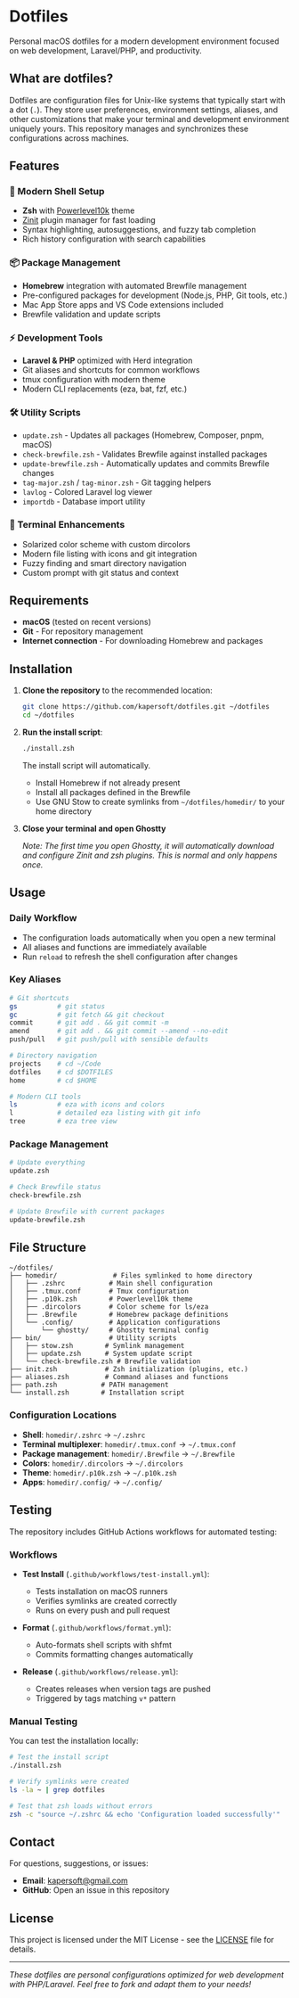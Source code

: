 # Dotfiles

Personal macOS dotfiles for a modern development environment focused on web development, Laravel/PHP, and productivity.

## What are dotfiles?

Dotfiles are configuration files for Unix-like systems that typically start with a dot (`.`). They store user preferences, environment settings, aliases, and other customizations that make your terminal and development environment uniquely yours. This repository manages and synchronizes these configurations across machines.

## Features

### 🚀 Modern Shell Setup

- **Zsh** with [Powerlevel10k](https://github.com/romkatv/powerlevel10k) theme
- [Zinit](https://github.com/zdharma-continuum/zinit) plugin manager for fast loading
- Syntax highlighting, autosuggestions, and fuzzy tab completion
- Rich history configuration with search capabilities

### 📦 Package Management

- **Homebrew** integration with automated Brewfile management
- Pre-configured packages for development (Node.js, PHP, Git tools, etc.)
- Mac App Store apps and VS Code extensions included
- Brewfile validation and update scripts

### ⚡ Development Tools

- **Laravel & PHP** optimized with Herd integration
- Git aliases and shortcuts for common workflows
- tmux configuration with modern theme
- Modern CLI replacements (eza, bat, fzf, etc.)

### 🛠 Utility Scripts

- `update.zsh` - Updates all packages (Homebrew, Composer, pnpm, macOS)
- `check-brewfile.zsh` - Validates Brewfile against installed packages
- `update-brewfile.zsh` - Automatically updates and commits Brewfile changes
- `tag-major.zsh` / `tag-minor.zsh` - Git tagging helpers
- `lavlog` - Colored Laravel log viewer
- `importdb` - Database import utility

### 🎨 Terminal Enhancements

- Solarized color scheme with custom dircolors
- Modern file listing with icons and git integration
- Fuzzy finding and smart directory navigation
- Custom prompt with git status and context

## Requirements

- **macOS** (tested on recent versions)
- **Git** - For repository management
- **Internet connection** - For downloading Homebrew and packages

## Installation

1. **Clone the repository** to the recommended location:

   ```bash
   git clone https://github.com/kapersoft/dotfiles.git ~/dotfiles
   cd ~/dotfiles
   ```

2. **Run the install script**:

   ```bash
   ./install.zsh
   ```

   The install script will automatically.
    - Install Homebrew if not already present
    - Install all packages defined in the Brewfile
    - Use GNU Stow to create symlinks from `~/dotfiles/homedir/` to your home directory

3. **Close your terminal and open Ghostty**

   *Note: The first time you open Ghostty, it will automatically download and configure Zinit and zsh plugins. This is normal and only happens once.*

## Usage

### Daily Workflow

- The configuration loads automatically when you open a new terminal
- All aliases and functions are immediately available
- Run `reload` to refresh the shell configuration after changes

### Key Aliases

```bash
# Git shortcuts
gs          # git status
gc          # git fetch && git checkout
commit      # git add . && git commit -m
amend       # git add . && git commit --amend --no-edit
push/pull   # git push/pull with sensible defaults

# Directory navigation
projects    # cd ~/Code
dotfiles    # cd $DOTFILES
home        # cd $HOME

# Modern CLI tools
ls          # eza with icons and colors
l           # detailed eza listing with git info
tree        # eza tree view
```

### Package Management

```bash
# Update everything
update.zsh

# Check Brewfile status
check-brewfile.zsh

# Update Brewfile with current packages
update-brewfile.zsh
```

## File Structure

```
~/dotfiles/
├── homedir/              # Files symlinked to home directory
│   ├── .zshrc           # Main shell configuration
│   ├── .tmux.conf       # Tmux configuration
│   ├── .p10k.zsh        # Powerlevel10k theme
│   ├── .dircolors       # Color scheme for ls/eza
│   ├── .Brewfile        # Homebrew package definitions
│   └── .config/         # Application configurations
│       └── ghostty/     # Ghostty terminal config
├── bin/                 # Utility scripts
│   ├── stow.zsh        # Symlink management
│   ├── update.zsh      # System update script
│   └── check-brewfile.zsh # Brewfile validation
├── init.zsh            # Zsh initialization (plugins, etc.)
├── aliases.zsh         # Command aliases and functions
├── path.zsh           # PATH management
└── install.zsh        # Installation script
```

### Configuration Locations

- **Shell**: `homedir/.zshrc` → `~/.zshrc`
- **Terminal multiplexer**: `homedir/.tmux.conf` → `~/.tmux.conf`
- **Package management**: `homedir/.Brewfile` → `~/.Brewfile`
- **Colors**: `homedir/.dircolors` → `~/.dircolors`
- **Theme**: `homedir/.p10k.zsh` → `~/.p10k.zsh`
- **Apps**: `homedir/.config/` → `~/.config/`

## Testing

The repository includes GitHub Actions workflows for automated testing:

### Workflows

- **Test Install** (`.github/workflows/test-install.yml`):
  - Tests installation on macOS runners
  - Verifies symlinks are created correctly
  - Runs on every push and pull request

- **Format** (`.github/workflows/format.yml`):
  - Auto-formats shell scripts with shfmt
  - Commits formatting changes automatically

- **Release** (`.github/workflows/release.yml`):
  - Creates releases when version tags are pushed
  - Triggered by tags matching `v*` pattern

### Manual Testing

You can test the installation locally:

```bash
# Test the install script
./install.zsh

# Verify symlinks were created
ls -la ~ | grep dotfiles

# Test that zsh loads without errors
zsh -c "source ~/.zshrc && echo 'Configuration loaded successfully'"
```

## Contact

For questions, suggestions, or issues:

- **Email**: [kapersoft@gmail.com](mailto:kapersoft@gmail.com)
- **GitHub**: Open an issue in this repository

## License

This project is licensed under the MIT License - see the [LICENSE](LICENSE) file for details.

---

*These dotfiles are personal configurations optimized for web development with PHP/Laravel. Feel free to fork and adapt them to your needs!*
